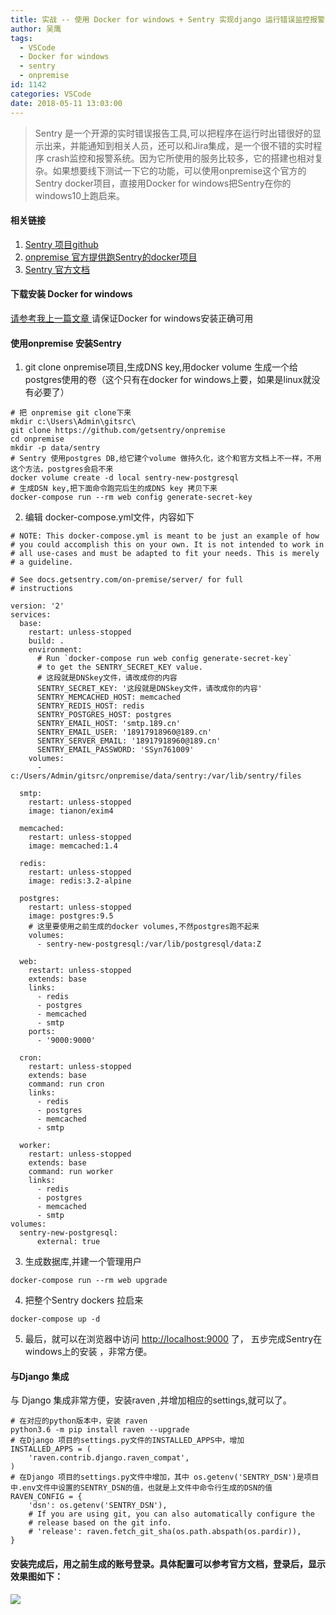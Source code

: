 ```yaml
---
title: 实战 -- 使用 Docker for windows + Sentry 实现django 运行错误监控报警系统
author: 吴鹰
tags:
  - VSCode
  - Docker for windows
  - sentry
  - onpremise
id: 1142
categories: VSCode
date: 2018-05-11 13:03:00
---
```

> Sentry 是一个开源的实时错误报告工具,可以把程序在运行时出错很好的显示出来，并能通知到相关人员，还可以和Jira集成，是一个很不错的实时程序 crash监控和报警系统。因为它所使用的服务比较多，它的搭建也相对复杂。如果想要线下测试一下它的功能，可以使用onpremise这个官方的Sentry docker项目，直接用Docker for windows把Sentry在你的windows10上跑启来。

#### 相关链接
1. [Sentry 项目github](https://github.com/getsentry/sentry)
2. [onpremise 官方提供跑Sentry的docker项目](https://github.com/getsentry/onpremise)
3. [Sentry 官方文档](https://docs.sentry.io/)

#### 下载安装 Docker for windows
[请参考我上一篇文章 ](https://m690.com/archives/1141/)
请保证Docker for windows安装正确可用

#### 使用onpremise 安装Sentry
1. git clone onpremise项目,生成DNS key,用docker volume 生成一个给postgres使用的卷（这个只有在docker for windows上要，如果是linux就没有必要了）
```
# 把 onpremise git clone下来 
mkdir c:\Users\Admin\gitsrc\
git clone https://github.com/getsentry/onpremise
cd onpremise
mkdir -p data/sentry
# Sentry 使用postgres DB,给它建个volume 做持久化，这个和官方文档上不一样，不用这个方法，postgres会启不来 
docker volume create -d local sentry-new-postgresql
# 生成DSN key,把下面命令跑完后生的成DNS key 拷贝下来
docker-compose run --rm web config generate-secret-key
```
2. 编辑 docker-compose.yml文件，内容如下
```
# NOTE: This docker-compose.yml is meant to be just an example of how
# you could accomplish this on your own. It is not intended to work in
# all use-cases and must be adapted to fit your needs. This is merely
# a guideline.

# See docs.getsentry.com/on-premise/server/ for full
# instructions

version: '2'
services:
  base:
    restart: unless-stopped
    build: .
    environment:
      # Run `docker-compose run web config generate-secret-key`
      # to get the SENTRY_SECRET_KEY value.
      # 这段就是DNSkey文件，请改成你的内容
      SENTRY_SECRET_KEY: '这段就是DNSkey文件，请改成你的内容'
      SENTRY_MEMCACHED_HOST: memcached
      SENTRY_REDIS_HOST: redis
      SENTRY_POSTGRES_HOST: postgres
      SENTRY_EMAIL_HOST: 'smtp.189.cn'
      SENTRY_EMAIL_USER: '18917918960@189.cn'
      SENTRY_SERVER_EMAIL: '18917918960@189.cn'
      SENTRY_EMAIL_PASSWORD: 'SSyn761009'
    volumes:
      - c:/Users/Admin/gitsrc/onpremise/data/sentry:/var/lib/sentry/files

  smtp:
    restart: unless-stopped
    image: tianon/exim4

  memcached:
    restart: unless-stopped
    image: memcached:1.4

  redis:
    restart: unless-stopped
    image: redis:3.2-alpine

  postgres:
    restart: unless-stopped
    image: postgres:9.5
    # 这里要使用之前生成的docker volumes,不然postgres跑不起来
    volumes:
      - sentry-new-postgresql:/var/lib/postgresql/data:Z

  web:
    restart: unless-stopped
    extends: base
    links:
      - redis
      - postgres
      - memcached
      - smtp
    ports:
      - '9000:9000'

  cron:
    restart: unless-stopped
    extends: base
    command: run cron
    links:
      - redis
      - postgres
      - memcached
      - smtp

  worker:
    restart: unless-stopped
    extends: base
    command: run worker
    links:
      - redis
      - postgres
      - memcached
      - smtp
volumes:
  sentry-new-postgresql:
      external: true
```

3. 生成数据库,并建一个管理用户
```
docker-compose run --rm web upgrade
```

4. 把整个Sentry dockers 拉启来
```
docker-compose up -d
```

5. 最后，就可以在浏览器中访问 [http://localhost:9000](http://localhost:9000)  了， 五步完成Sentry在windows上的安装 ，非常方便。

#### 与Django 集成
与 Django 集成非常方便，安装raven ,并增加相应的settings,就可以了。
```
# 在对应的python版本中，安装 raven 
python3.6 -m pip install raven --upgrade
# 在Django 项目的settings.py文件的INSTALLED_APPS中，增加
INSTALLED_APPS = (
    'raven.contrib.django.raven_compat',
)
# 在Django 项目的settings.py文件中增加，其中 os.getenv('SENTRY_DSN')是项目中.env文件中设置的SENTRY_DSN的值，也就是上文件中命令行生成的DSN的值
RAVEN_CONFIG = {
    'dsn': os.getenv('SENTRY_DSN'),
    # If you are using git, you can also automatically configure the
    # release based on the git info.
    # 'release': raven.fetch_git_sha(os.path.abspath(os.pardir)),
}
```


#### 安装完成后，用之前生成的账号登录。具体配置可以参考官方文档，登录后，显示效果图如下：
![](/images/2018-05-11-17-40-36.png)



